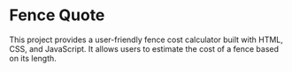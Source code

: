 # Fence Quote

This project provides a user-friendly fence cost calculator built with HTML, CSS, and JavaScript. It allows users to estimate the cost of a fence based on its length.
